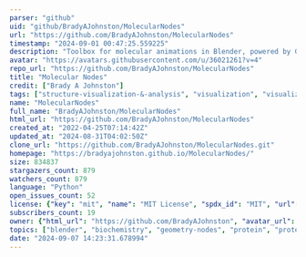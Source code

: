 ```yaml
---
parser: "github"
uid: "github/BradyAJohnston/MolecularNodes"
url: "https://github.com/BradyAJohnston/MolecularNodes"
timestamp: "2024-09-01 00:47:25.559225"
description: "Toolbox for molecular animations in Blender, powered by Geometry Nodes."
avatar: "https://avatars.githubusercontent.com/u/36021261?v=4"
repo_url: "https://github.com/BradyAJohnston/MolecularNodes"
title: "Molecular Nodes"
credit: ["Brady A Johnston"]
tags: ["structure-visualization-&-analysis", "visualization", "visualization"]
name: "MolecularNodes"
full_name: "BradyAJohnston/MolecularNodes"
html_url: "https://github.com/BradyAJohnston/MolecularNodes"
created_at: "2022-04-25T07:14:42Z"
updated_at: "2024-08-31T04:02:50Z"
clone_url: "https://github.com/BradyAJohnston/MolecularNodes.git"
homepage: "https://bradyajohnston.github.io/MolecularNodes/"
size: 834837
stargazers_count: 879
watchers_count: 879
language: "Python"
open_issues_count: 52
license: {"key": "mit", "name": "MIT License", "spdx_id": "MIT", "url": "https://api.github.com/licenses/mit", "node_id": "MDc6TGljZW5zZTEz"}
subscribers_count: 19
owner: {"html_url": "https://github.com/BradyAJohnston", "avatar_url": "https://avatars.githubusercontent.com/u/36021261?v=4", "login": "BradyAJohnston", "type": "User"}
topics: ["blender", "biochemistry", "geometry-nodes", "protein", "protein-structure", "protein-visualization", "sciart", "visualisation", "structural-biology", "blender-addon", "protein-data-bank", "molecule", "proteins", "pdb", "molecular-modeling", "molecular", "molecular-graphics", "molecular-dynamics"]
date: "2024-09-07 14:23:31.678994"
---
```

